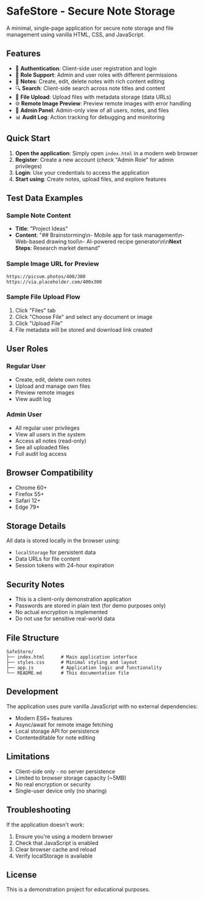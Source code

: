 # SafeStore - Secure Note Storage

A minimal, single-page application for secure note storage and file management using vanilla HTML, CSS, and JavaScript.

## Features

- 🔐 **Authentication**: Client-side user registration and login
- 👥 **Role Support**: Admin and user roles with different permissions
- 📝 **Notes**: Create, edit, delete notes with rich content editing
- 🔍 **Search**: Client-side search across note titles and content
- 📁 **File Upload**: Upload files with metadata storage (data URLs)
- 🌐 **Remote Image Preview**: Preview remote images with error handling
- 👮 **Admin Panel**: Admin-only view of all users, notes, and files
- 📊 **Audit Log**: Action tracking for debugging and monitoring

## Quick Start

1. **Open the application**: Simply open `index.html` in a modern web browser
2. **Register**: Create a new account (check "Admin Role" for admin privileges)
3. **Login**: Use your credentials to access the application
4. **Start using**: Create notes, upload files, and explore features

## Test Data Examples

### Sample Note Content
- **Title**: "Project Ideas"
- **Content**: "## Brainstorming\n- Mobile app for task management\n- Web-based drawing tool\n- AI-powered recipe generator\n\n**Next Steps**: Research market demand"

### Sample Image URL for Preview
```
https://picsum.photos/400/300
https://via.placeholder.com/400x300
```

### Sample File Upload Flow
1. Click "Files" tab
2. Click "Choose File" and select any document or image
3. Click "Upload File"
4. File metadata will be stored and download link created

## User Roles

### Regular User
- Create, edit, delete own notes
- Upload and manage own files
- Preview remote images
- View audit log

### Admin User
- All regular user privileges
- View all users in the system
- Access all notes (read-only)
- See all uploaded files
- Full audit log access

## Browser Compatibility

- Chrome 60+
- Firefox 55+
- Safari 12+
- Edge 79+

## Storage Details

All data is stored locally in the browser using:
- `localStorage` for persistent data
- Data URLs for file content
- Session tokens with 24-hour expiration

## Security Notes

- This is a client-only demonstration application
- Passwords are stored in plain text (for demo purposes only)
- No actual encryption is implemented
- Do not use for sensitive real-world data

## File Structure

```
SafeStore/
├── index.html      # Main application interface
├── styles.css      # Minimal styling and layout
├── app.js          # Application logic and functionality
└── README.md       # This documentation file
```

## Development

The application uses pure vanilla JavaScript with no external dependencies:
- Modern ES6+ features
- Async/await for remote image fetching
- Local storage API for persistence
- Contenteditable for note editing

## Limitations

- Client-side only - no server persistence
- Limited to browser storage capacity (~5MB)
- No real encryption or security
- Single-user device only (no sharing)

## Troubleshooting

If the application doesn't work:
1. Ensure you're using a modern browser
2. Check that JavaScript is enabled
3. Clear browser cache and reload
4. Verify localStorage is available

## License

This is a demonstration project for educational purposes.